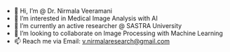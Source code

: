 - 👋 Hi, I’m @ Dr. Nirmala Veeramani
- 👀 I’m interested in Medical Image Analysis with AI
- 🌱 I’m currently an active researcher @ SASTRA University
- 💞️ I’m looking to collaborate on Image Processing with Machine Learning
- 📫 Reach me via Email: v.nirmalaresearch@gmail.com

<!---
Nirmala-research/Nirmala-research is a ✨ special ✨ repository because its `README.md` (this file) appears on your GitHub profile.
You can click the Preview link to take a look at your changes.
--->
